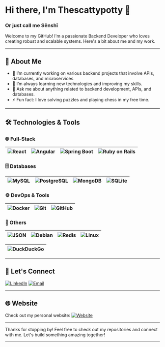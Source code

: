 # Hi there, I'm Thescattypotty 👋
### Or just call me Sênshî 

Welcome to my GitHub! I'm a passionate Backend Developer who loves creating robust and scalable systems. Here's a bit about me and my work.

---

## 🚀 About Me

- 🔭 I’m currently working on various backend projects that involve APIs, databases, and microservices.
- 🌱 I’m always learning new technologies and improving my skills.
- 💬 Ask me about anything related to backend development, APIs, and databases.
- ⚡ Fun fact: I love solving puzzles and playing chess in my free time.

---

## 🛠️ Technologies & Tools

### 🌐 Full-Stack

| ![React](https://img.shields.io/badge/React-%2320232a.svg?style=for-the-badge&logo=react&logoColor=%2361DAFB) | ![Angular](https://img.shields.io/badge/Angular-DD0031?style=for-the-badge&logo=angular&logoColor=white) | ![Spring Boot](https://img.shields.io/badge/Spring%20Boot-6DB33F?style=for-the-badge&logo=springboot&logoColor=fff) | ![Ruby on Rails](https://img.shields.io/badge/Ruby%20On%20Rails-CC0000?style=for-the-badge&logo=ruby-on-rails&logoColor=fff) |
|---|---|---|---|



### 🗄️ Databases
| ![MySQL](https://img.shields.io/badge/MySQL-4479A1?logo=mysql&logoColor=fff) | ![PostgreSQL](https://img.shields.io/badge/PostgreSQL-336791?style=for-the-badge&logo=postgresql&logoColor=white) | ![MongoDB](https://img.shields.io/badge/MongoDB-47A248?style=for-the-badge&logo=mongodb&logoColor=white) | ![SQLite](https://img.shields.io/badge/SQLite-%2307405e.svg?logo=sqlite&logoColor=white) |
|---|---|---|---|

### ⚙️ DevOps & Tools
| ![Docker](https://img.shields.io/badge/Docker-2496ED?style=for-the-badge&logo=docker&logoColor=white) | ![Git](https://img.shields.io/badge/Git-F05032?style=for-the-badge&logo=git&logoColor=white) | ![GitHub](https://img.shields.io/badge/GitHub-%23121011.svg?logo=github&logoColor=white) |
|---|---|---|

### 🔧 Others

| ![JSON](https://img.shields.io/badge/JSON-000?logo=json&logoColor=fff) | ![Debian](https://img.shields.io/badge/Debian-A81D33?logo=debian&logoColor=fff) | ![Redis](https://img.shields.io/badge/Redis-%23DD0031.svg?logo=redis&logoColor=white) | ![Linux](https://img.shields.io/badge/Linux-FCC624?style=for-the-badge&logo=linux&logoColor=white) |
|---|---|---|---|


| ![DuckDuckGo](https://img.shields.io/badge/DuckDuckGo-FF5722?logo=duckduckgo&logoColor=white) |
|---|

---

## 🔗 Let's Connect

[![LinkedIn](https://img.shields.io/badge/LinkedIn-0077B5?logo=linkedin&logoColor=white)](https://www.linkedin.com/in/bennis-yahya)
[![Email](https://img.shields.io/badge/Email-D14836?logo=gmail&logoColor=white)](mailto:bennis-yahya@outlook.com)

---

## 🌐 Website

Check out my personal website: [![Website](https://img.shields.io/website-up-down-green-red/http/shields.io.svg)](https://bennis-yahya.vercel.app/)

---

Thanks for stopping by! Feel free to check out my repositories and connect with me. Let's build something amazing together!

---

